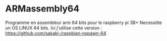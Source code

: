 # ARMassembly64
Programme en assembleur arm 64 bits pour le raspberry pi 3B+ 
Necessitte un OS LINUX 64 bits.
Ici j'utilise cette version : https://github.com/sakaki-/raspbian-nspawn-64
